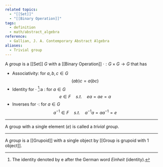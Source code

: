 ```yaml
---
related topics:
  - "[[Set]]"
  - "[[Binary Operation]]"
tags:
  - definition
  - math/abstract_algebra
reference:
  - Gallian, J. A. Contemporary Abstract Algebra
aliases:
  - Trivial group
---
```

A _group_ is a [[Set]] $G$ with a [[Binary Operation]] $\cdot: G\times G\to G$ that has
- Associativity: for $a,b,c \in G$$$
	(ab)c = a(bc)$$
- Identity for $\cdot$ [^1]:a : for $a\in G$$$
	e\in F\quad s.t. \quad ea=ae=a$$
- Inverses for $\cdot$: for $a\in G$ $$a^{-1}\in F\quad s.t. \quad a^{-1}a=aa^{-1}=e$$
---
A group with a single element ($e$) is called a _trivial group_.

---
A _group_ is a [[Grupoid]] with a single object by [[Group is grupoid with 1 object]].
[^1]: The identity denoted by e after the German word _Einheit_ (identity).
